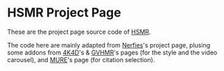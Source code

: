 # HSMR Project Page

These are the project page source code of [HSMR](https://isshikihugh.github.io/HSMR/).

The code here are mainly adapted from [Nerfies](https://nerfies.github.io/)'s project page, plusing some addons from [4K4D](https://zju3dv.github.io/4k4d/)'s & [GVHMR](https://zju3dv.github.io/gvhmr/)'s pages (for the style and the video carousel), and [MURE](https://zju3dv.github.io/murre/)'s page (for citation selection).
